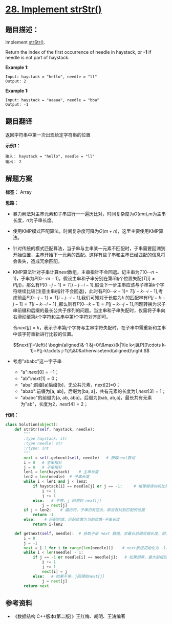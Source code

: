 # [28. Implement strStr()](https://leetcode.com/problems/implement-strstr/description/)

## 题目描述：

Implement [strStr()](http://www.cplusplus.com/reference/cstring/strstr/).

Return the index of the first occurrence of needle in haystack, or **-1** if needle is not part of haystack.

**Example 1:**

```
Input: haystack = "hello", needle = "ll"
Output: 2
```
**Example 1:**

```
Input: haystack = "aaaaa", needle = "bba"
Output: -1
```
## 题目翻译

返回字符串中第一次出现给定字符串的位置

**示例1：**

```
输入： haystack = "hello", needle = "ll"
输出： 2
```

## 解题方案

**标签：** Array

**思路：**

 - 暴力解法对主串元素和子串进行一一遍历比对，时间复杂度为$O(mn)$,$m$为主串长度，$n$为子串长度。

 - 使用KMP模式匹配算法，时间复杂度可降为$O(m+n)$，这里主要使用KMP算法。

 - 针对传统的模式匹配算法，当子串与主串某一元素不匹配时，子串需要回溯到开始位置，主串开始下一元素的匹配。这样有些子串和主串已经匹配的信息将会丢失，造成冗余匹配。

 - KMP算法针对子串计算$next$数组，主串指针不会回退。记主串为$T[0\cdots n-1]$，子串为$P[0\cdots m-1]$。假设主串和子串分别在第$i$和$j$个位置失配($T[i]\ne P[j]$)，那么有$P[0\cdots j-1]=T[i-j\cdots i-1]$,假设下一步主串应该与子串第$k$个字符继续比较(注意主串$i$指针不会回退)，此时有$P[0\cdots k-1]=$ $T[i-k\cdots i-1]$,考虑前面$P[0\cdots j-1]=T[i-j\cdots i-1]$,我们可知对于长度为$k$ 的匹配串有$P[j-k\cdots j-1]=T[i-k\cdots i-1]$ ,那么则有$P[0\cdots k-1]=P[j-k \cdots j-1]$,问题转换为求子串前缀和后缀的最长公共子序列的问题。当主串和子串失配时，仅需将子串向右滑动至第$k$个字符和主串中第$i$个字符对齐即可。

   令$next[j]=k$，表示子串第$j$个字符与主串字符失配时，在子串中需重新和主串中该字符重新进行比较的位置。

   $$next[j]=\left\{ \begin{aligned}&-1 &j=0\\&max\{k|1\le k<j且P[0\cdots k-1]=P[j-k\cdots j-1\}\\&0&otherwise\end{aligned}\right.$$

 - 考虑"ababc"这一字子串
   - "a":$next[0]=-1$；
   - "ab":$next[1]=0$；
   - "aba":前缀[a]后缀[b]，无公共元素，next[2]=0；
   - "abab":前缀为[a, ab]，后缀为[ba, a]，共有元素的长度为1,$next[3]=1$；
   - "ababc"的前缀为[a, ab, aba]，后缀为[bab, ab,a]，最长共有元素为"ab"，长度为2，$next[4]=2$；

**代码：**

```python
class Solution(object):
    def strStr(self, haystack, needle):
        """
        :type haystack: str
        :type needle: str
        :rtype: int
        """
        next = self.getnext(self, needle)	# 获取next数组
        i = 0	# 主串指针
        j = 0	# 子串指针
        len1 = len(haystack)	# 主串长度
        len2 = len(needle)	# 子串长度
        while i < len1 and j < len2:
            if haystack[i] == needle[j] or j == -1:     # 相等继续向前比较
                i += 1
                j += 1
            else:   # 不等，j 回溯到 next[j]
                j = next[j]
        if j < len2:    # 遍历完，子串仍有空余，即没有找到匹配的位置
            return -1
        else:    # 匹配完成，匹配位置为当前位置-子串长度
            return i-len2

    def getnext(self, needle):  # 获取子串 next 数组，求最长前缀后缀长度，相当于对子串本身进行一次模式匹配
        i = 0
        j = -1
        next = [-1 for i in range(len(needle))]    # next数组初始化为 -1，next[0] = -1
        while i < len(needle) - 1:
            if j == -1 or needle[i] == needle[j]:   # 如果相等，最大前缀后缀长度+1
                i += 1
                j += 1
                next[i] = j
            else:   # 如果不等，j回溯到next[j]
                j = next[j]
        return next
```

## 参考资料

- 《数据结构 C++版本(第二版)》王红梅、胡明、王涛编著